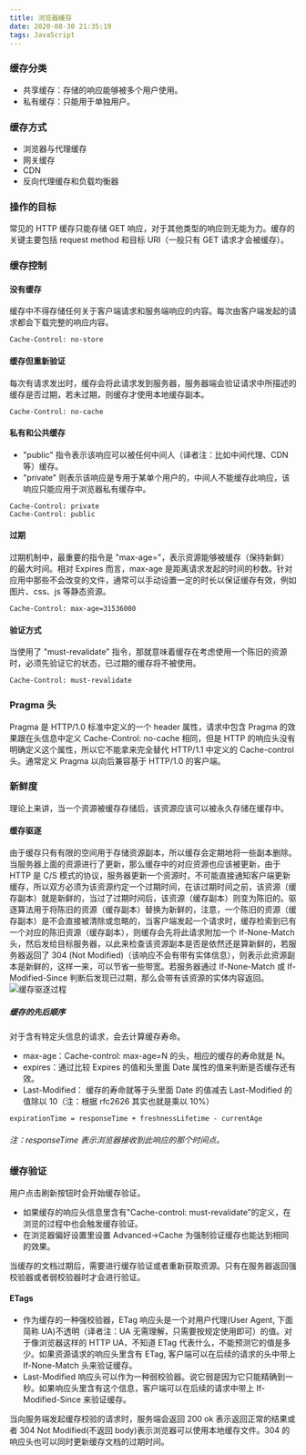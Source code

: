 ```yaml
---
title: 浏览器缓存
date: 2020-08-30 21:35:19
tags: JavaScript
---
```


### 缓存分类

- 共享缓存：存储的响应能够被多个用户使用。
- 私有缓存：只能用于单独用户。

### 缓存方式

- 浏览器与代理缓存
- 网关缓存
- CDN
- 反向代理缓存和负载均衡器

### 操作的目标

常见的 HTTP 缓存只能存储 GET 响应，对于其他类型的响应则无能为力。缓存的关键主要包括 request method 和目标 URI（一般只有 GET 请求才会被缓存）。

### 缓存控制

#### 没有缓存

缓存中不得存储任何关于客户端请求和服务端响应的内容。每次由客户端发起的请求都会下载完整的响应内容。

```
Cache-Control: no-store
```

#### 缓存但重新验证

每次有请求发出时，缓存会将此请求发到服务器，服务器端会验证请求中所描述的缓存是否过期，若未过期，则缓存才使用本地缓存副本。

```
Cache-Control: no-cache
```

#### 私有和公共缓存

- "public" 指令表示该响应可以被任何中间人（译者注：比如中间代理、CDN 等）缓存。
- "private" 则表示该响应是专用于某单个用户的，中间人不能缓存此响应，该响应只能应用于浏览器私有缓存中。

```
Cache-Control: private
Cache-Control: public
```

#### 过期

过期机制中，最重要的指令是 "max-age=<seconds>"，表示资源能够被缓存（保持新鲜）的最大时间。相对 Expires 而言，max-age 是距离请求发起的时间的秒数。针对应用中那些不会改变的文件，通常可以手动设置一定的时长以保证缓存有效，例如图片、css、js 等静态资源。

```
Cache-Control: max-age=31536000
```

#### 验证方式

当使用了 "must-revalidate" 指令，那就意味着缓存在考虑使用一个陈旧的资源时，必须先验证它的状态，已过期的缓存将不被使用。

```
Cache-Control: must-revalidate
```

### Pragma 头

Pragma 是 HTTP/1.0 标准中定义的一个 header 属性，请求中包含 Pragma 的效果跟在头信息中定义 Cache-Control: no-cache 相同，但是 HTTP 的响应头没有明确定义这个属性，所以它不能拿来完全替代 HTTP/1.1 中定义的 Cache-control 头。通常定义 Pragma 以向后兼容基于 HTTP/1.0 的客户端。

### 新鲜度

理论上来讲，当一个资源被缓存存储后，该资源应该可以被永久存储在缓存中。

#### 缓存驱逐

由于缓存只有有限的空间用于存储资源副本，所以缓存会定期地将一些副本删除。当服务器上面的资源进行了更新，那么缓存中的对应资源也应该被更新，由于 HTTP 是 C/S 模式的协议，服务器更新一个资源时，不可能直接通知客户端更新缓存，所以双方必须为该资源约定一个过期时间，在该过期时间之前，该资源（缓存副本）就是新鲜的，当过了过期时间后，该资源（缓存副本）则变为陈旧的。驱逐算法用于将陈旧的资源（缓存副本）替换为新鲜的，注意，一个陈旧的资源（缓存副本）是不会直接被清除或忽略的，当客户端发起一个请求时，缓存检索到已有一个对应的陈旧资源（缓存副本），则缓存会先将此请求附加一个 If-None-Match 头，然后发给目标服务器，以此来检查该资源副本是否是依然还是算新鲜的，若服务器返回了 304 (Not Modified)（该响应不会有带有实体信息），则表示此资源副本是新鲜的，这样一来，可以节省一些带宽。若服务器通过 If-None-Match 或 If-Modified-Since 判断后发现已过期，那么会带有该资源的实体内容返回。
![缓存驱逐过程](/images/js/cache.png)

##### 缓存的先后顺序

对于含有特定头信息的请求，会去计算缓存寿命。

- max-age：Cache-control: max-age=N 的头，相应的缓存的寿命就是 N。
- expires：通过比较 Expires 的值和头里面 Date 属性的值来判断是否缓存还有效。
- Last-Modified： 缓存的寿命就等于头里面 Date 的值减去 Last-Modified 的值除以 10（注：根据 rfc2626 其实也就是乘以 10%）

```
expirationTime = responseTime + freshnessLifetime - currentAge
```

###### 注：responseTime 表示浏览器接收到此响应的那个时间点。

### 缓存验证

用户点击刷新按钮时会开始缓存验证。

- 如果缓存的响应头信息里含有"Cache-control: must-revalidate”的定义，在浏览的过程中也会触发缓存验证。
- 在浏览器偏好设置里设置 Advanced->Cache 为强制验证缓存也能达到相同的效果。

当缓存的文档过期后，需要进行缓存验证或者重新获取资源。只有在服务器返回强校验器或者弱校验器时才会进行验证。

#### ETags

- 作为缓存的一种强校验器，ETag 响应头是一个对用户代理(User Agent, 下面简称 UA)不透明（译者注：UA 无需理解，只需要按规定使用即可）的值。对于像浏览器这样的 HTTP UA，不知道 ETag 代表什么，不能预测它的值是多少。如果资源请求的响应头里含有 ETag, 客户端可以在后续的请求的头中带上 If-None-Match 头来验证缓存。
- Last-Modified 响应头可以作为一种弱校验器。说它弱是因为它只能精确到一秒。如果响应头里含有这个信息，客户端可以在后续的请求中带上 If-Modified-Since 来验证缓存。

当向服务端发起缓存校验的请求时，服务端会返回 200 ok 表示返回正常的结果或者 304 Not Modified(不返回 body)表示浏览器可以使用本地缓存文件。304 的响应头也可以同时更新缓存文档的过期时间。
